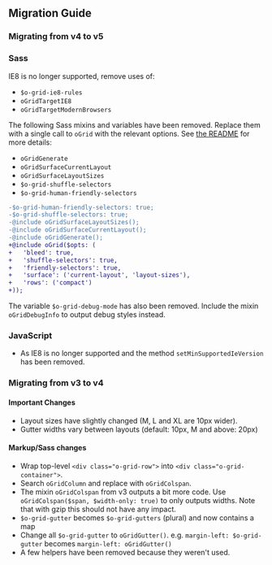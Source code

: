 ## Migration Guide

### Migrating from v4 to v5

### Sass

IE8 is no longer supported, remove uses of:
- `$o-grid-ie8-rules`
- `oGridTargetIE8`
- `oGridTargetModernBrowsers`

The following Sass mixins and variables have been removed. Replace them with a single call to `oGrid` with the relevant options. See [the README](./README.md) for more details:
- `oGridGenerate`
- `oGridSurfaceCurrentLayout`
- `oGridSurfaceLayoutSizes`
- `$o-grid-shuffle-selectors`
- `$o-grid-human-friendly-selectors`

```diff
-$o-grid-human-friendly-selectors: true;
-$o-grid-shuffle-selectors: true;
-@include oGridSurfaceLayoutSizes();
-@include oGridSurfaceCurrentLayout();
-@include oGridGenerate();
+@include oGrid($opts: (
+	'bleed': true,
+	'shuffle-selectors': true,
+	'friendly-selectors': true,
+	'surface': ('current-layout', 'layout-sizes'),
+	'rows': ('compact')
+));
```

The variable `$o-grid-debug-mode` has also been removed. Include the mixin `oGridDebugInfo` to output debug styles instead.

### JavaScript

- As IE8 is no longer supported and the method `setMinSupportedIeVersion` has been removed.

### Migrating from v3 to v4

#### Important Changes

- Layout sizes have slightly changed (M, L and XL are 10px wider).
- Gutter widths vary between layouts (default: 10px, M and above: 20px)

#### Markup/Sass changes

- Wrap top-level `<div class="o-grid-row">` into `<div class="o-grid-container">`.
- Search `oGridColumn` and replace with `oGridColspan`.
- The mixin `oGridColspan` from v3 outputs a bit more code. Use `oGridColspan($span, $width-only: true)` to only outputs widths. Note that with gzip this should not have any impact.
- `$o-grid-gutter` becomes `$o-grid-gutters` (plural) and now contains a map
- Change all `$o-grid-gutter` to `oGridGutter()`. e.g. `margin-left: $o-grid-gutter` becomes `margin-left: oGridGutter()`
- A few helpers have been removed because they weren't used.

